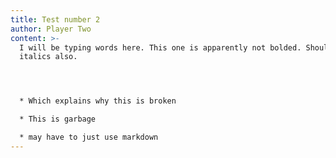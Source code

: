 ```yaml
---
title: Test number 2
author: Player Two
content: >-
  I﻿ will be typing words here. This one is apparently not bolded. Should be
  italics also. 




  * W﻿hich explains why this is broken

  * T﻿his is garbage

  * m﻿ay have to just use markdown
---
```

